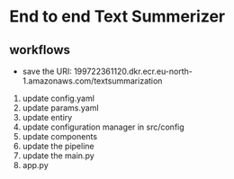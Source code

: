 # End to end Text Summerizer

## workflows 

- save the URI: 199722361120.dkr.ecr.eu-north-1.amazonaws.com/textsummarization


1. update config.yaml
2. update params.yaml
3. update entiry
4. update configuration manager in src/config
5. update components
6. update the pipeline 
7. update the main.py 
8. app.py
